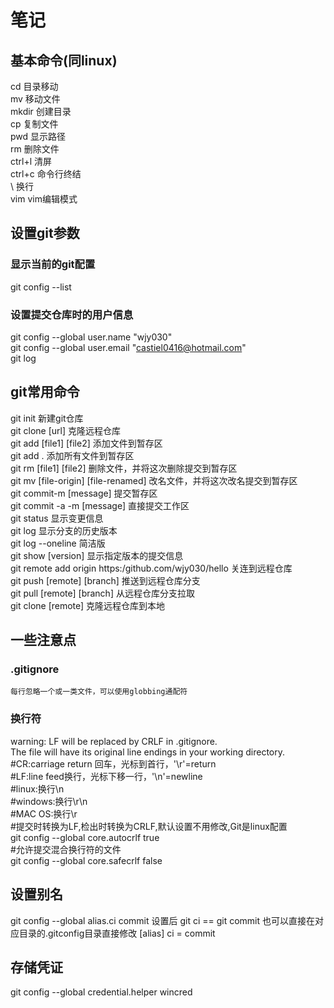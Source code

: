 # 笔记
## 基本命令(同linux)
cd 目录移动  
mv 移动文件  
mkdir  创建目录  
cp 复制文件  
pwd 显示路径  
rm 删除文件  
ctrl+l 清屏  
ctrl+c 命令行终结  
\ 换行  
vim vim编辑模式
## 设置git参数  
### 显示当前的git配置  
git config --list  
### 设置提交仓库时的用户信息  
git config --global user.name "wjy030"  
git config --global user.email "castiel0416@hotmail.com"  
git log  
## git常用命令
git init 新建git仓库  
git clone [url] 克隆远程仓库  
git add [file1] [file2] 添加文件到暂存区  
git add . 添加所有文件到暂存区  
git rm [file1] [file2] 删除文件，并将这次删除提交到暂存区  
git mv [file-origin] [file-renamed] 改名文件，并将这次改名提交到暂存区  
git commit-m [message] 提交暂存区  
git commit -a -m [message] 直接提交工作区  
git status 显示变更信息  
git log  显示分支的历史版本  
git log --oneline  简洁版  
git show [version] 显示指定版本的提交信息  
git remote add origin https:/github.com/wjy030/hello 关连到远程仓库  
git push [remote] [branch]  推送到远程仓库分支  
git pull [remote] [branch]  从远程仓库分支拉取  
git clone [remote] 克隆远程仓库到本地  
## 一些注意点
### .gitignore  
	每行忽略一个或一类文件，可以使用globbing通配符  
### 换行符  
warning: LF will be replaced by CRLF in .gitignore.  
The file will have its original line endings in your working directory.  
#CR:carriage return 回车，光标到首行，'\r'=return  
#LF:line feed换行，光标下移一行，'\n'=newline  
#linux:换行\n  
#windows:换行\r\n  
#MAC OS:换行\r  
#提交时转换为LF,检出时转换为CRLF,默认设置不用修改,Git是linux配置  
git config --global core.autocrlf true  
#允许提交混合换行符的文件  
git config --global core.safecrlf false  
## 设置别名
git config --global alias.ci commit
设置后
git ci == git commit
也可以直接在对应目录的.gitconfig目录直接修改
[alias]
	ci = commit
## 存储凭证
git config --global credential.helper wincred
